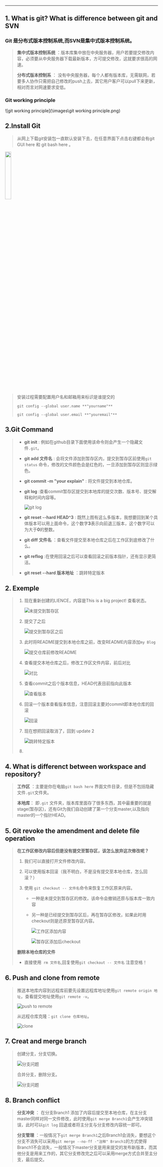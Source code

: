 

------

## **1. What is git? What is difference  between git and SVN**

### Git 是分布式版本控制系统,而SVN是集中式版本控制系统。

>**集中式版本控制系统** ：版本库集中放在中央服务器，用户若要提交修改内容，必须要从中央服务器下载最新版本，方可提交修改，这就要求很高的网速。
>
>**分布式版本控制系** ： 没有中央服务器，每个人都有版本库，无需联网，若要多人协作只需把自己修改的push上去，其它用户客户可以pull下来更新，相对而言对网速要求变低。

### Git working principle

![git working principle](\images\git working principle.png)

## **2.Install Git**

> 从网上下载git安装包一直默认安装下去，在任意界面下点击右键都会有git GUI here 和 git bash here 。

<img src="/images/git-bash.png" width="20%">

>安装过程需要配置用户名和邮箱用来标识是谁提交的
>
>`git config --global user.name **"yourname"**`
>
>`git config --global user.email **"youremail"**`

## 3.Git Command

> * **git init**  : 例如在github目录下面使用该命令则会产生一个隐藏文件`.git`。
>
> * **git add 文件名** : 会将文件添加到暂存区内，提交到暂存区前使用`git status` 命令，修改的文件颜色会是红色的，一旦添加到暂存区则显示绿色。
>
> * **git commit -m "your explain"** : 将文件提交到本地仓库。
>
> * **git log** :查看commit暂存区提交到本地库的提交次数、版本号、提交解释和时间内容等。
>
>   ![git log](\images\git-log.png)
>
> * **git reset --hard HEAD^3** : 既然上图有这么多版本，我想要回到某个具体版本可以用上面命令，这个数字**3**表示向前退三版本，这个数字可以为大于**0**的整数。
>
> * **git diff 文件名** ：查看文件提交至本地仓库之后在工作区到底修改了什么。
>
> * **git reflog** :在使用回滚之后可以查看回滚之前版本指针，还有显示更简洁。
>
> * **git reset --hard 版本地址** ：跳转特定版本

## **2. Exemple**

> 1. 现在重新创建的LIENCE，内容是This is a big project! 查看状态。
>
>     ![未提交到暂存区](\images\README-1.png)
>
> 2. 提交了之后
>
>    ![提交到暂存区之后](\images\README-2.png)
>
> 3. 此时将README提交到本地仓库之前，改变README内容添加`my Blog`
>
>    ![提交仓库前修改README](\images\README-3.png)
>
> 4. 查看提交本地仓库之后，修改工作区文件内容，前后对比
>
>    ![对比](\images\README-4.png)
>
> 5. 查看commit之后个版本信息，HEAD代表目前指向此版本
>
>    ![查看版本](\images\README-5.png)
>
> 6. 回滚一个版本查看版本信息，注意回滚主要对commit即本地仓库的回滚
>
>    ![回滚](\images\README-6.png)
>
> 7. 现在想把回滚取消了，回到 update 2
>
>    ![跳转特定版本](\images\README-7.png)
>
> 8. 

## **4. What is differenct between workspace and repository?**

> **工作区** ：主要是你在电脑`git bash here` 界面文件目录，但是不包括隐藏文件`.git`文件夹。
>
> **本地库**： 即`.git` 文件夹，版本库里面存了很多东西，其中最重要的就是stage(暂存区)，还有Git为我们自动创建了第一个分支master,以及指向master的一个指针HEAD。

## **5. Git revoke the amendment and delete file operation**

> **在工作区修改内容后但是没有提交至暂存区，该怎么放弃这次修改呢？**
>
> 1. 我们可以直接打开文件修改内容。
>
> 2. 可以使用版本回滚（我不明白，不是没有提交至本地仓库，怎么回滚？）
>
> 3. 使用 `git checkout -- 文件名`命令来恢复工作区原来内容。
>
>    * 一种是未提交到暂存区的修改，该命令会撤销还原与版本库一致内容
>
>    * 另一种是已经提交到暂存区后，再在暂存区修改，如果此时用checkout则是还原至暂存区内容。
>
>      ![工作区添加内容](\images\README-8.png)
>
>      ![暂存区添加后checkout](\images\README-9.png)
>
> **删除本地仓库的文件**
>
> * 直接使用` rm 文件名`,回复使用`git checkout -- 文件名` 注意空格！

## **6. Push and clone from remote**

> 推送本地库内容到远程库前要先设置远程库地址使用`git remote origin 地址`，查看提交地址使用`git remote -v`。
>
> ![push to remote](\images\README-10.png)
>
> 从远程仓库克隆：`git clone 仓库地址`。
>
> ![clone](\images\README-11.png)

## **7. Creat and merge branch**

> 创建分支，分支切换。
>
> ![分支问题](\images\README-12.png)
>
> 合并分支，删除分支。
>
> ![分支问题](\images\README-13.png)

## **8. Branch conflict**

> **分支冲突** ： 在分支Branch1 添加了内容后提交至本地仓库，在主分支master同样对同一文件修改，此时使用`git merge Branch1`会产生冲突错误，此时可以`git log` 回退或者将主分支与分支修改内容统一即可。
>
> **分支管理** ：一般情况下`git merge Branch1`之后Branch1会消失，要想这个分支不消失可以采用`git merge --no-ff -"注释" Branch1`的方式使得Branch1不会消失，一般情况下master分支是用来提交的发布新版本，而其他分支是用来工作的，其它分支修改完之后可以采用merge方式合并至主分支，最后提交。